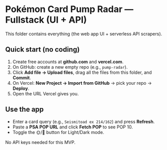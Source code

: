 
# Pokémon Card Pump Radar — Fullstack (UI + API)

This folder contains everything (the web app UI + serverless API scrapers).

## Quick start (no coding)
1) Create free accounts at **github.com** and **vercel.com**.
2) On GitHub: create a new empty repo (e.g., `pump-radar`).
3) Click **Add file → Upload files**, drag all the files from this folder, and **Commit**.
4) On Vercel: **New Project → Import from GitHub** → pick your repo → **Deploy**.
5) Open the URL Vercel gives you.

## Use the app
- Enter a card query (e.g., `Seismitoad ex 214/162`) and press **Refresh**.
- Paste a **PSA POP URL** and click **Fetch POP** to see POP 10.
- Toggle the 🌞/🌙 button for Light/Dark mode.

No API keys needed for this MVP.
